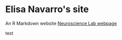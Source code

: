 # Elisa Navarro's site
An R Markdown website [Neuroscience Lab webpage](https://navarroelisa.github.io/web/docs/index.html)

test



